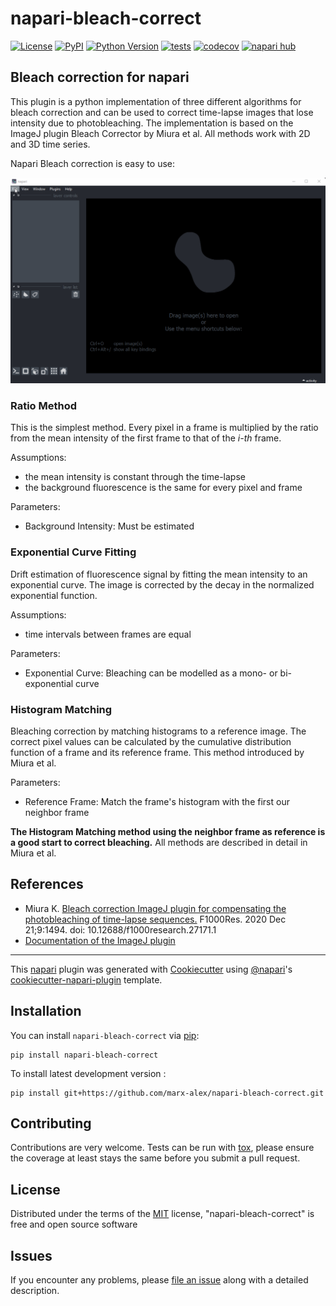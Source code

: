 # napari-bleach-correct

[![License](https://img.shields.io/github/license/marx-alex/napari-bleach-correct)](https://github.com/marx-alex/napari-bleach-correct)
[![PyPI](https://img.shields.io/pypi/v/napari-bleach-correct.svg?color=green)](https://pypi.org/project/napari-bleach-correct)
[![Python Version](https://img.shields.io/pypi/pyversions/napari-bleach-correct.svg?color=green)](https://python.org)
[![tests](https://github.com/marx-alex/napari-bleach-correct/workflows/tests/badge.svg)](https://github.com/marx-alex/napari-bleach-correct/actions)
[![codecov](https://codecov.io/gh/marx-alex/napari-bleach-correct/branch/main/graph/badge.svg)](https://codecov.io/gh/marx-alex/napari-bleach-correct)
[![napari hub](https://img.shields.io/endpoint?url=https://api.napari-hub.org/shields/napari-bleach-correct)](https://napari-hub.org/plugins/napari-bleach-correct)

## Bleach correction for napari

This plugin is a python implementation of three different algorithms for bleach correction and can be used 
to correct time-lapse images that lose intensity due to photobleaching. The implementation is based on the ImageJ 
plugin Bleach Corrector by Miura et al. All methods work with 2D and 3D time series.

Napari Bleach correction is easy to use:

![Demo](./data/demo.gif)

### Ratio Method

This is the simplest method. Every pixel in a frame is multiplied by the ratio from the mean intensity of the 
first frame to that of the *i-th* frame.

Assumptions:
* the mean intensity is constant through the time-lapse
* the background fluorescence is the same for every pixel and frame

Parameters:
* Background Intensity: Must be estimated

### Exponential Curve Fitting

Drift estimation of fluorescence signal by fitting the mean intensity to an exponential curve.
The image is corrected by the decay in the normalized exponential function.

Assumptions:
* time intervals between frames are equal

Parameters:
* Exponential Curve: Bleaching can be modelled as a mono- or bi-exponential curve

### Histogram Matching

Bleaching correction by matching histograms to a reference image.
The correct pixel values can be calculated by the cumulative distribution function
of a frame and its reference frame. This method introduced by Miura et al.

Parameters:
* Reference Frame: Match the frame's histogram with the first our neighbor frame 

**The Histogram Matching method using the neighbor frame as reference is a good start to correct bleaching.**
All methods are described in detail in Miura et al.

## References

* Miura K. [Bleach correction ImageJ plugin for compensating the photobleaching of time-lapse sequences.](https://www.ncbi.nlm.nih.gov/pmc/articles/PMC7871415/) F1000Res. 2020 Dec 21;9:1494. doi: 10.12688/f1000research.27171.1
* [Documentation of the ImageJ plugin](https://wiki.cmci.info/downloads/bleach_corrector)
----------------------------------

This [napari] plugin was generated with [Cookiecutter] using [@napari]'s [cookiecutter-napari-plugin] template.

<!--
Don't miss the full getting started guide to set up your new package:
https://github.com/napari/cookiecutter-napari-plugin#getting-started

and review the napari docs for plugin developers:
https://napari.org/plugins/stable/index.html
-->

## Installation

You can install `napari-bleach-correct` via [pip]:

    pip install napari-bleach-correct



To install latest development version :

    pip install git+https://github.com/marx-alex/napari-bleach-correct.git


## Contributing

Contributions are very welcome. Tests can be run with [tox], please ensure
the coverage at least stays the same before you submit a pull request.

## License

Distributed under the terms of the [MIT] license,
"napari-bleach-correct" is free and open source software

## Issues

If you encounter any problems, please [file an issue] along with a detailed description.

[napari]: https://github.com/napari/napari
[Cookiecutter]: https://github.com/audreyr/cookiecutter
[@napari]: https://github.com/napari
[MIT]: http://opensource.org/licenses/MIT
[BSD-3]: http://opensource.org/licenses/BSD-3-Clause
[GNU GPL v3.0]: http://www.gnu.org/licenses/gpl-3.0.txt
[GNU LGPL v3.0]: http://www.gnu.org/licenses/lgpl-3.0.txt
[Apache Software License 2.0]: http://www.apache.org/licenses/LICENSE-2.0
[Mozilla Public License 2.0]: https://www.mozilla.org/media/MPL/2.0/index.txt
[cookiecutter-napari-plugin]: https://github.com/napari/cookiecutter-napari-plugin

[file an issue]: https://github.com/marx-alex/napari-bleach-correct/issues

[napari]: https://github.com/napari/napari
[tox]: https://tox.readthedocs.io/en/latest/
[pip]: https://pypi.org/project/pip/
[PyPI]: https://pypi.org/
